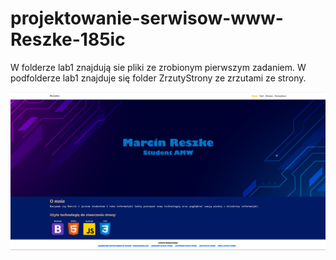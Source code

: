 # projektowanie-serwisow-www-Reszke-185ic
W folderze lab1 znajdują sie pliki ze zrobionym pierwszym zadaniem.
W podfolderze lab1 znajduje się folder ZrzutyStrony ze zrzutami ze strony.

![Strona Główna](lab1/ZrzutyStrony/home.png "Home")
